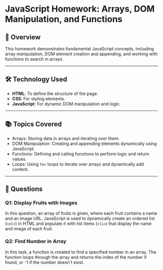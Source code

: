 # JavaScript Homework: Arrays, DOM Manipulation, and Functions

## 📖 Overview
This homework demonstrates fundamental JavaScript concepts, including array manipulation, DOM element creation and appending, and working with functions to search in arrays.

---

## 🛠️ Technology Used
- **HTML**: To define the structure of the page.
- **CSS**: For styling elements.
- **JavaScript**: For dynamic DOM manipulation and logic.

---

## 📚 Topics Covered
- Arrays: Storing data in arrays and iterating over them.
- DOM Manipulation: Creating and appending elements dynamically using JavaScript.
- Functions: Defining and calling functions to perform logic and return values.
- Loops: Using `for` loops to iterate over arrays and dynamically add content.

---
## 📄 Questions

### Q1: Display Fruits with Images
In this question, an array of fruits is given, where each fruit contains a name and an image URL. JavaScript is used to dynamically create an ordered list (`<ol>`) in HTML and populate it with list items (`<li>`) that display the name and image of each fruit.

### Q2: Find Number in Array
In this task, a function is created to find a specified number in an array. The function loops through the array and returns the index of the number if found, or -1 if the number doesn't exist.
